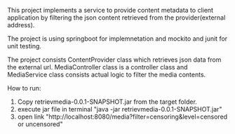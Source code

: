 This project implements a service to provide content metadata to client application by filtering the json content retrieved from the provider(external address).

The project is using springboot for implemnetation and mockito and junit for unit testing.

The project consists ContentProvider class which retrieves json data from the external url. 
MediaController class is a controller class and MediaService class consists actual logic to filter the media contents.



How to run:

1) Copy retrievmedia-0.0.1-SNAPSHOT.jar from the target folder.
2) execute jar file in terminal "java -jar retrievmedia-0.0.1-SNAPSHOT.jar"
3) open link "http://localhost:8080/media?filter=censoring&level=censored or uncensored"






